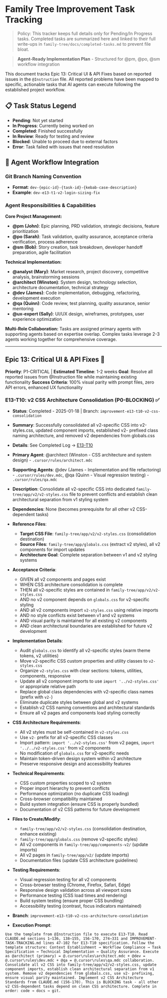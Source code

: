 # Family Tree Improvement Task Tracking

> Policy: This tracker keeps full details only for Pending/In Progress tasks. Completed tasks are summarized here and linked to their full write-ups in `family-tree/docs/completed-tasks.md` to prevent file bloat.

> **Agent-Ready Implementation Plan** - Structured for @pm, @po, @sm workflow integration

This document tracks Epic 13: Critical UI & API Fixes based on reported issues in the `@Instruction` file. All reported problems have been mapped to specific, actionable tasks that AI agents can execute following the established project workflow.

## 📋 Task Status Legend
- **Pending**: Not yet started
- **In Progress**: Currently being worked on  
- **Completed**: Finished successfully
- **In Review**: Ready for testing and review
- **Blocked**: Unable to proceed due to external factors
- **Error**: Task failed with issues that need resolution

## 🎯 Agent Workflow Integration

### Git Branch Naming Convention
- **Format**: `dev-{epic-id}-{task-id}-{kebab-case-description}`
- **Example**: `dev-e13-t1-v2-login-sizing-fix`

### Agent Responsibilities & Capabilities

**Core Project Management:**
- **@pm (John)**: Epic planning, PRD validation, strategic decisions, feature prioritization
- **@po (Sarah)**: Task validation, quality assurance, acceptance criteria verification, process adherence
- **@sm (Bob)**: Story creation, task breakdown, developer handoff preparation, agile facilitation

**Technical Implementation:**
- **@analyst (Mary)**: Market research, project discovery, competitive analysis, brainstorming sessions
- **@architect (Winston)**: System design, technology selection, architecture documentation, technical strategy
- **@dev (James)**: Code implementation, debugging, refactoring, development execution
- **@qa (Quinn)**: Code review, test planning, quality assurance, senior mentoring
- **@ux-expert (Sally)**: UI/UX design, wireframes, prototypes, user experience optimization

**Multi-Role Collaboration:**
Tasks are assigned primary agents with supporting agents based on expertise overlap. Complex tasks leverage 2-3 agents working together for comprehensive coverage.

---

## Epic 13: Critical UI & API Fixes 🚨
**Priority**: P1-CRITICAL | **Estimated Timeline**: 1-2 weeks
**Goal**: Resolve all reported issues from @Instruction file while maintaining existing functionality
**Success Criteria**: 100% visual parity with prompt files, zero API errors, enhanced UX functionality

### E13-T10: v2 CSS Architecture Consolidation (P0-BLOCKING) ✅
- **Status**: Completed - 2025-01-18 | Branch: `improvement-e13-t10-v2-css-consolidation`
- **Summary**: Successfully consolidated all v2-specific CSS into v2-styles.css, updated component imports, established v2- prefixed class naming architecture, and removed v2 dependencies from globals.css
- **Details**: See Completed Log → [E13-T10](family-tree/docs/completed-tasks.md#e13-t10)
- **Primary Agent**: @architect (Winston - CSS architecture and system design) - `.cursor/rules/architect.mdc`
- **Supporting Agents**: @dev (James - Implementation and file refactoring) - `.cursor/rules/dev.mdc`, @qa (Quinn - Visual regression testing) - `.cursor/rules/qa.mdc`
- **Description**: Consolidate all v2-specific CSS into dedicated `family-tree/app/v2/v2-styles.css` file to prevent conflicts and establish clean architectural separation from v1 styling system
- **Dependencies**: None (becomes prerequisite for all other v2 CSS-dependent tasks)
- **Reference Files**:
  - **Target CSS File**: `family-tree/app/v2/v2-styles.css` (consolidation destination)
  - **Source Files**: `family-tree/app/globals.css` (extract v2 styles), all v2 components for import updates
  - **Architecture Goal**: Complete separation between v1 and v2 styling systems
- **Acceptance Criteria**:
  - GIVEN all v2 components and pages exist
  - WHEN CSS architecture consolidation is complete
  - THEN all v2-specific styles are contained in `family-tree/app/v2/v2-styles.css`
  - AND no v2 component depends on `globals.css` for v2-specific styling
  - AND all v2 components import `v2-styles.css` using relative imports
  - AND no style conflicts exist between v1 and v2 systems
  - AND visual parity is maintained for all existing v2 components
  - AND clean architectural boundaries are established for future v2 development
- **Implementation Details**:
  - Audit `globals.css` to identify all v2-specific styles (warm theme tokens, v2 utilities)
  - Move v2-specific CSS custom properties and utility classes to `v2-styles.css`
  - Organize `v2-styles.css` with clear sections: tokens, utilities, components, responsive
  - Update all v2 component imports to use `import '../v2-styles.css'` or appropriate relative path
  - Replace global class dependencies with v2-specific class names (prefix with `v2-`)
  - Eliminate duplicate styles between global and v2 systems
  - Establish v2 CSS naming conventions and architectural standards
  - Ensure all v2 pages and components load styling correctly
- **CSS Architecture Requirements**:
  - All v2 styles must be self-contained in `v2-styles.css`
  - Use `v2-` prefix for all v2-specific CSS classes
  - Import pattern: `import '../v2-styles.css'` from v2 pages, `import '../../v2-styles.css'` from v2 components
  - No modification of `globals.css` for v2-specific needs
  - Maintain token-driven design system within v2 architecture
  - Preserve responsive design and accessibility features
- **Technical Requirements**:
  - CSS custom properties scoped to v2 system
  - Proper import hierarchy to prevent conflicts
  - Performance optimization (no duplicate CSS loading)
  - Cross-browser compatibility maintained
  - Build system integration (ensure CSS is properly bundled)
  - Documentation of v2 CSS patterns for future development
- **Files to Create/Modify**:
  - `family-tree/app/v2/v2-styles.css` (consolidation destination, enhance existing)
  - `family-tree/app/globals.css` (remove v2-specific styles)
  - All v2 components in `family-tree/app/components-v2/` (update imports)
  - All v2 pages in `family-tree/app/v2/` (update imports)
  - Documentation files (update CSS architecture guidelines)
- **Testing Requirements**:
  - Visual regression testing for all v2 components
  - Cross-browser testing (Chrome, Firefox, Safari, Edge)
  - Responsive design validation across all viewport sizes
  - Performance testing (CSS load times and rendering)
  - Build system testing (ensure proper CSS bundling)
  - Accessibility testing (contrast, focus indicators maintained)
- **Branch**: `improvement-e13-t10-v2-css-architecture-consolidation`

- **Execution Prompt**: 
```
Use the template from @Instruction file to execute E13-T10. Read CLAUDE.md sections 1–136, 138–155, 156-170, 274–331 and IMPROVEMENT-TASK-TRACKING.md lines 47-102 for E13-T10 specification. Follow the template structure: Context Establishment → Workflow Compliance → Task Specification → Technical Implementation → Quality Assurance. Execute as @architect (primary) = @.cursor\rules\architect.mdc + @dev = @.cursor\rules\dev.mdc + @qa = @.cursor\rules\qa.mdc collaboration. Consolidate all v2 CSS into family-tree/app/v2/v2-styles.css, update component imports, establish clean architectural separation from v1 system. Remove v2 dependencies from globals.css, use v2- prefixing, ensure visual parity maintained. Implement v2 CSS Architecture Standards from CLAUDE.md (156-170). This is BLOCKING task - all other v2 CSS-dependent tasks depend on clean CSS architecture. Complete in order: code → docs → git.
```